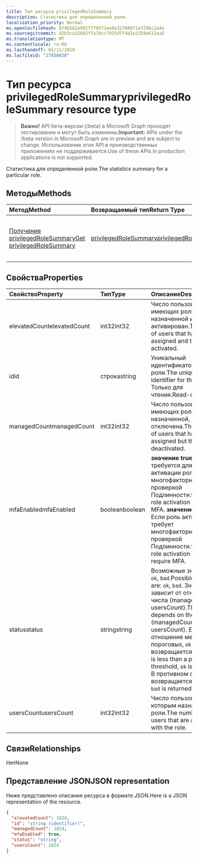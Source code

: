 ```yaml
---
title: Тип ресурса privilegedRoleSummary
description: Статистика для определенной роли.
localization_priority: Normal
ms.openlocfilehash: b74b562a992f7795f3ae8e317608f1e370bc2a4e
ms.sourcegitcommit: d2b3ca32602ffa76cc7925d7f4d1e2258e611ea5
ms.translationtype: MT
ms.contentlocale: ru-RU
ms.lasthandoff: 01/11/2019
ms.locfileid: "27858620"
---
```

# <a name="privilegedrolesummary-resource-type"></a><span data-ttu-id="07f3b-103">Тип ресурса privilegedRoleSummary</span><span class="sxs-lookup"><span data-stu-id="07f3b-103">privilegedRoleSummary resource type</span></span>

> <span data-ttu-id="07f3b-104">**Важно!** API бета-версии (/beta) в Microsoft Graph проходят тестирование и могут быть изменены.</span><span class="sxs-lookup"><span data-stu-id="07f3b-104">**Important:** APIs under the /beta version in Microsoft Graph are in preview and are subject to change.</span></span> <span data-ttu-id="07f3b-105">Использование этих API в производственных приложениях не поддерживается.</span><span class="sxs-lookup"><span data-stu-id="07f3b-105">Use of these APIs in production applications is not supported.</span></span>

<span data-ttu-id="07f3b-106">Статистика для определенной роли.</span><span class="sxs-lookup"><span data-stu-id="07f3b-106">The statistics summary for a particular role.</span></span>


## <a name="methods"></a><span data-ttu-id="07f3b-107">Методы</span><span class="sxs-lookup"><span data-stu-id="07f3b-107">Methods</span></span>

| <span data-ttu-id="07f3b-108">Метод</span><span class="sxs-lookup"><span data-stu-id="07f3b-108">Method</span></span>           | <span data-ttu-id="07f3b-109">Возвращаемый тип</span><span class="sxs-lookup"><span data-stu-id="07f3b-109">Return Type</span></span>    |<span data-ttu-id="07f3b-110">Описание</span><span class="sxs-lookup"><span data-stu-id="07f3b-110">Description</span></span>|
|:---------------|:--------|:----------|
|[<span data-ttu-id="07f3b-111">Получение privilegedRoleSummary</span><span class="sxs-lookup"><span data-stu-id="07f3b-111">Get privilegedRoleSummary</span></span>](../api/privilegedrolesummary-get.md) | [<span data-ttu-id="07f3b-112">privilegedRoleSummary</span><span class="sxs-lookup"><span data-stu-id="07f3b-112">privilegedRoleSummary</span></span>](privilegedrolesummary.md) |<span data-ttu-id="07f3b-113">Чтение свойства и связи объекта privilegedRoleSummary.</span><span class="sxs-lookup"><span data-stu-id="07f3b-113">Read properties and relationships of privilegedRoleSummary object.</span></span>|

## <a name="properties"></a><span data-ttu-id="07f3b-114">Свойства</span><span class="sxs-lookup"><span data-stu-id="07f3b-114">Properties</span></span>
| <span data-ttu-id="07f3b-115">Свойство</span><span class="sxs-lookup"><span data-stu-id="07f3b-115">Property</span></span>     | <span data-ttu-id="07f3b-116">Тип</span><span class="sxs-lookup"><span data-stu-id="07f3b-116">Type</span></span>   |<span data-ttu-id="07f3b-117">Описание</span><span class="sxs-lookup"><span data-stu-id="07f3b-117">Description</span></span>|
|:---------------|:--------|:----------|
|<span data-ttu-id="07f3b-118">elevatedCount</span><span class="sxs-lookup"><span data-stu-id="07f3b-118">elevatedCount</span></span>|<span data-ttu-id="07f3b-119">int32</span><span class="sxs-lookup"><span data-stu-id="07f3b-119">int32</span></span>|<span data-ttu-id="07f3b-120">Число пользователей, имеющих роли, назначенной и роль активирован.</span><span class="sxs-lookup"><span data-stu-id="07f3b-120">The number of users that have the role assigned and the role is activated.</span></span>|
|<span data-ttu-id="07f3b-121">id</span><span class="sxs-lookup"><span data-stu-id="07f3b-121">id</span></span>|<span data-ttu-id="07f3b-122">строка</span><span class="sxs-lookup"><span data-stu-id="07f3b-122">string</span></span>| <span data-ttu-id="07f3b-123">Уникальный идентификатор для роли.</span><span class="sxs-lookup"><span data-stu-id="07f3b-123">The unique identifier for the role.</span></span> <span data-ttu-id="07f3b-124">Только для чтения.</span><span class="sxs-lookup"><span data-stu-id="07f3b-124">Read-only.</span></span>|
|<span data-ttu-id="07f3b-125">managedCount</span><span class="sxs-lookup"><span data-stu-id="07f3b-125">managedCount</span></span>|<span data-ttu-id="07f3b-126">int32</span><span class="sxs-lookup"><span data-stu-id="07f3b-126">int32</span></span>|<span data-ttu-id="07f3b-127">Число пользователей, имеющих роли, назначенной, но роль отключена.</span><span class="sxs-lookup"><span data-stu-id="07f3b-127">The number of users that have the role assigned but the role is deactivated.</span></span>|
|<span data-ttu-id="07f3b-128">mfaEnabled</span><span class="sxs-lookup"><span data-stu-id="07f3b-128">mfaEnabled</span></span>|<span data-ttu-id="07f3b-129">boolean</span><span class="sxs-lookup"><span data-stu-id="07f3b-129">boolean</span></span>|<span data-ttu-id="07f3b-130">**значение true,** Если требуется для активации роли многофакторной проверкой Подлинности.</span><span class="sxs-lookup"><span data-stu-id="07f3b-130">**true** if the role activation requires MFA.</span></span> <span data-ttu-id="07f3b-131">**значение false,** Если роль активации не требует многофакторной проверкой Подлинности.</span><span class="sxs-lookup"><span data-stu-id="07f3b-131">**false** if the role activation doesn't require MFA.</span></span>|
|<span data-ttu-id="07f3b-132">status</span><span class="sxs-lookup"><span data-stu-id="07f3b-132">status</span></span>|<span data-ttu-id="07f3b-133">string</span><span class="sxs-lookup"><span data-stu-id="07f3b-133">string</span></span>| <span data-ttu-id="07f3b-134">Возможные значения: `ok`, `bad`.</span><span class="sxs-lookup"><span data-stu-id="07f3b-134">Possible values are: `ok`, `bad`.</span></span> <span data-ttu-id="07f3b-135">Значение зависит от отношение числа (managedCount / usersCount).</span><span class="sxs-lookup"><span data-stu-id="07f3b-135">The value depends on the ratio of (managedCount / usersCount).</span></span> <span data-ttu-id="07f3b-136">Если отношение меньше, чем пороговых, `ok` возвращается.</span><span class="sxs-lookup"><span data-stu-id="07f3b-136">If the ratio is less than a predefined threshold, `ok` is returned.</span></span> <span data-ttu-id="07f3b-137">В противном случае `bad` возвращается.</span><span class="sxs-lookup"><span data-stu-id="07f3b-137">Otherwise, `bad` is returned.</span></span>|
|<span data-ttu-id="07f3b-138">usersCount</span><span class="sxs-lookup"><span data-stu-id="07f3b-138">usersCount</span></span>|<span data-ttu-id="07f3b-139">int32</span><span class="sxs-lookup"><span data-stu-id="07f3b-139">int32</span></span>|<span data-ttu-id="07f3b-140">Число пользователей, которым назначен роли.</span><span class="sxs-lookup"><span data-stu-id="07f3b-140">The number of users that are assigned with the role.</span></span>|

## <a name="relationships"></a><span data-ttu-id="07f3b-141">Связи</span><span class="sxs-lookup"><span data-stu-id="07f3b-141">Relationships</span></span>
<span data-ttu-id="07f3b-142">Нет</span><span class="sxs-lookup"><span data-stu-id="07f3b-142">None</span></span>


## <a name="json-representation"></a><span data-ttu-id="07f3b-143">Представление JSON</span><span class="sxs-lookup"><span data-stu-id="07f3b-143">JSON representation</span></span>

<span data-ttu-id="07f3b-144">Ниже представлено описание ресурса в формате JSON.</span><span class="sxs-lookup"><span data-stu-id="07f3b-144">Here is a JSON representation of the resource.</span></span>

<!-- {
  "blockType": "resource",
  "optionalProperties": [

  ],
  "@odata.type": "microsoft.graph.privilegedRoleSummary"
}-->

```json
{
  "elevatedCount": 1024,
  "id": "string (identifier)",
  "managedCount": 1024,
  "mfaEnabled": true,
  "status": "string",
  "usersCount": 1024
}

```

<!-- uuid: 8fcb5dbc-d5aa-4681-8e31-b001d5168d79
2015-10-25 14:57:30 UTC -->
<!-- {
  "type": "#page.annotation",
  "description": "privilegedRoleSummary resource",
  "keywords": "",
  "section": "documentation",
  "tocPath": ""
}-->
